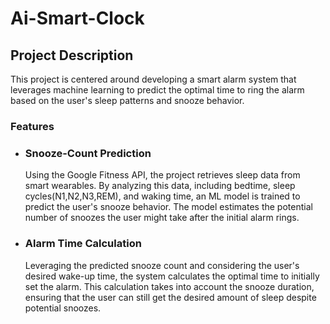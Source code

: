# Ai-Smart-Clock
## Project Description
This project is centered around developing a smart alarm system that leverages machine learning to predict the optimal time to ring the alarm based on the user's sleep patterns and snooze behavior.
### Features
<ul>
  <li><h3>Snooze-Count Prediction</h3>Using the Google Fitness API, the project retrieves sleep data from smart wearables. By analyzing this data, including bedtime, sleep cycles(N1,N2,N3,REM), and waking time, an ML model is trained to predict the user's snooze behavior. The model estimates the potential number of snoozes the user might take after the initial alarm rings.
</li>
  <li><h3>Alarm Time Calculation</h3>Leveraging the predicted snooze count and considering the user's desired wake-up time, the system calculates the optimal time to initially set the alarm. This calculation takes into account the snooze duration, ensuring that the user can still get the desired amount of sleep despite potential snoozes.
  </li>
</ul>




